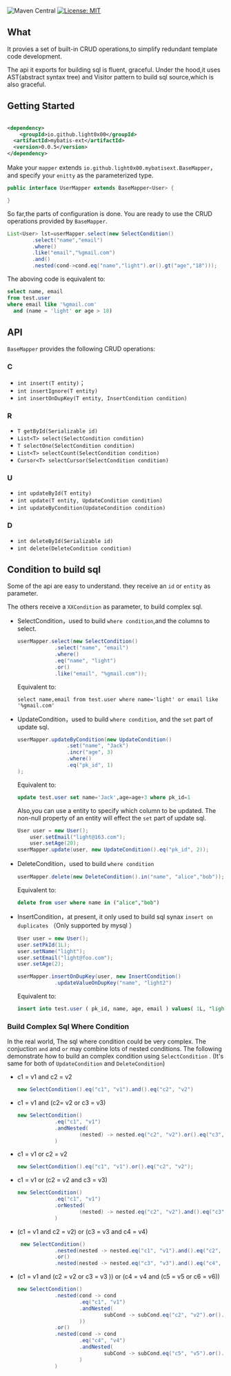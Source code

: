 ![Maven Central](https://maven-badges.herokuapp.com/maven-central/io.github.light0x00/mybatis-ext/badge.svg) [![License: MIT](https://img.shields.io/badge/License-MIT-yellow.svg)](https://opensource.org/licenses/MIT)

## What

It provies a set of built-in CRUD operations,to simplify redundant template code development.

The api it exports for building sql is fluent, graceful. Under the hood,it uses AST(abstract syntax tree) and Visitor
pattern to build sql source,which is also graceful.

## Getting Started

```xml

<dependency>
    <groupId>io.github.light0x00</groupId>
  <artifactId>mybatis-ext</artifactId>
  <version>0.0.5</version>
</dependency>
```

Make your `mapper` extends `io.github.light0x00.mybatisext.BaseMapper`，and specify your `enitty` as the parameterized
type.

```java
public interface UserMapper extends BaseMapper<User> {

}
```

So far,the parts of configuration is done. You are ready to use the CRUD operations provided by `BaseMapper`.

```java
List<User> lst=userMapper.select(new SelectCondition()
        .select("name","email")
        .where()
        .like("email","%gmail.com")
        .and()
        .nested(cond->cond.eq("name","light").or().gt("age","18")));
```

The aboving code is equivalent to:

```sql
select name, email
from test.user
where email like '%gmail.com'
  and (name = 'light' or age > 18)
```

## API

`BaseMapper` provides the following CRUD operations:

### C

- `int insert(T entity)`；
- `int insertIgnore(T entity)`
- `int insertOnDupKey(T entity, InsertCondition condition)`

### R

- `T getById(Serializable id)`
- `List<T> select(SelectCondition condition)`
- `T selectOne(SelectCondition condition)`
- `List<T> selectCount(SelectCondition condition)`
- `Cursor<T> selectCursor(SelectCondition condition)`

### U

- `int updateById(T entity)`
- `int update(T entity, UpdateCondition condition)`
- `int updateByCondition(UpdateCondition condition)`

### D

- `int deleteById(Serializable id)`
- `int delete(DeleteCondition condition)`

## Condition to build sql

Some of the api are easy to understand. they receive an `id` or `entity` as parameter.

The others receive a `XXCondition` as parameter, to build complex sql.

- SelectCondition，used to build `where condition`,and the columns to select.
  ```java
  userMapper.select(new SelectCondition()
              .select("name", "email")
              .where()
              .eq("name", "light")
              .or()
              .like("email", "%gmail.com"));
  ```
  Equivalent to:
  ```
  select name,email from test.user where name='light' or email like '%gmail.com'
  ```

- UpdateCondition，used to build `where condition`, and the `set` part of update sql.
  ```java
  userMapper.updateByCondition(new UpdateCondition()
                  .set("name", "Jack")
                  .incr("age", 3)
                  .where()
                  .eq("pk_id", 1)
  );
  ```
  Equivalent to:

  ```sql
  update test.user set name='Jack',age=age+3 where pk_id=1
  ```

  Also,you can use a entity to specify which column to be updated. The non-null property of an entity will effect
  the `set` part of update sql.

  ```java
  User user = new User();
      user.setEmail("light@163.com");
      user.setAge(20);
  userMapper.update(user, new UpdateCondition().eq("pk_id", 2));
  ```

- DeleteCondition，used to build `where condition`
  ```java
  userMapper.delete(new DeleteCondition().in("name", "alice","bob"));
  ```
  Equivalent to:
  ```sql
  delete from user where name in ("alice","bob")
  ```

- InsertCondition，at present, it only used to build sql synax `insert on duplicates` （Only supported by mysql ）
  ```java
  User user = new User();
  user.setPkId(1L);
  user.setName("light");
  user.setEmail("light@foo.com");
  user.setAge(2);

  userMapper.insertOnDupKey(user, new InsertCondition()
              .updateValueOnDupKey("name", "light2")
  ```

  Equivalent to:

  ```sql
  insert into test.user ( pk_id, name, age, email ) values( 1L, "light", 2, "light@foo.com" ) ON DUPLICATE KEY UPDATE name="light2"
  ```

### Build Complex Sql Where Condition

In the real world, The sql where condition could be very complex. The conjuction `and` and `or` may combine lots of
nested conditions. The following demonstrate how to build an complex condition using `SelectCondition` . (It's same for
both of `UpdateCondition` and `DeleteCondition`)

- c1 = v1 and c2 = v2
  ```java
  new SelectCondition().eq("c1", "v1").and().eq("c2", "v2")
  ```
- c1 = v1 and (c2= v2 or c3 = v3)
  ```java
  new SelectCondition()
              .eq("c1", "v1")
              .andNested(
                      (nested) -> nested.eq("c2", "v2").or().eq("c3", "v3")
              )
  ```
- c1 = v1 or c2 = v2
  ```java
  new SelectCondition().eq("c1", "v1").or().eq("c2", "v2");
  ```
- c1 = v1 or (c2 = v2 and c3 = v3)
  ```java
  new SelectCondition()
              .eq("c1", "v1")
              .orNested(
                      (nested) -> nested.eq("c2", "v2").and().eq("c3", "v3")
              )
  ```
- (c1 = v1 and c2 = v2) or (c3 = v3 and c4 = v4)
  ```java
   new SelectCondition()
              .nested(nested -> nested.eq("c1", "v1").and().eq("c2", "v2"))
              .or()
              .nested(nested -> nested.eq("c3", "v3").and().eq("c4", "v4"))
  ```
- (c1 = v1 and (c2 = v2 or c3 = v3 )) or (c4 = v4 and (c5 = v5 or c6 = v6))
  ```java
  new SelectCondition()
              .nested(cond -> cond
                      .eq("c1", "v1")
                      .andNested(
                              subCond -> subCond.eq("c2", "v2").or().eq("c3", "v3")
                      ))
              .or()
              .nested(cond -> cond
                      .eq("c4", "v4")
                      .andNested(
                              subCond -> subCond.eq("c5", "v5").or().eq("c6", "v6")
                      )
              )
  ```